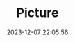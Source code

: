 ---
weight: 1
images:
- /images/edited/52.jpeg
title: Picture
date: 2023-12-07 22:05:56
tags:
- luminar
- work
---